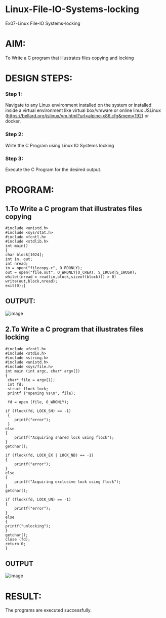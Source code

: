 # Linux-File-IO-Systems-locking
Ex07-Linux File-IO Systems-locking
# AIM:
To Write a C program that illustrates files copying and locking

# DESIGN STEPS:

### Step 1:

Navigate to any Linux environment installed on the system or installed inside a virtual environment like virtual box/vmware or online linux JSLinux (https://bellard.org/jslinux/vm.html?url=alpine-x86.cfg&mem=192) or docker.

### Step 2:

Write the C Program using Linux IO Systems locking

### Step 3:

Execute the C Program for the desired output. 

# PROGRAM:

## 1.To Write a C program that illustrates files copying 
```
#include <unistd.h>
#include <sys/stat.h>
#include <fcntl.h>
#include <stdlib.h>
int main()
{
char block[1024];
int in, out;
int nread;
in = open("filecopy.c", O_RDONLY);
out = open("file.out", O_WRONLY|O_CREAT, S_IRUSR|S_IWUSR);
while((nread = read(in,block,sizeof(block))) > 0)
write(out,block,nread);
exit(0);}
```
## OUTPUT:

![image](https://github.com/user-attachments/assets/53d77a00-f77d-462c-8f62-510322aa7f03)


## 2.To Write a C program that illustrates files locking
```
#include <fcntl.h>
#include <stdio.h>
#include <string.h>
#include <unistd.h>
#include <sys/file.h>
int main (int argc, char* argv[])
{ 
 char* file = argv[1];
 int fd;
 struct flock lock;
 printf ("opening %s\n", file);

 fd = open (file, O_WRONLY);

if (flock(fd, LOCK_SH) == -1)
 {
    printf("error");
 }
else
{
    printf("Acquiring shared lock using flock");
}
getchar();

if (flock(fd, LOCK_EX | LOCK_NB) == -1) 
{
    printf("error");
}
else
{
    printf("Acquiring exclusive lock using flock");
}
getchar();

if (flock(fd, LOCK_UN) == -1) 
{
    printf("error");
}
else
{
printf("unlocking");
}
getchar();
close (fd);
return 0;
}
```

## OUTPUT

![image](https://github.com/user-attachments/assets/16ee5396-db6f-4379-b44b-8be79168118c)

# RESULT:
The programs are executed successfully.
